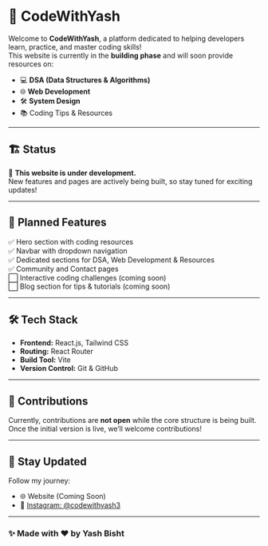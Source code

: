 # 🚀 CodeWithYash

Welcome to **CodeWithYash**, a platform dedicated to helping developers learn, practice, and master coding skills!  
This website is currently in the **building phase** and will soon provide resources on:

- 💻 **DSA (Data Structures & Algorithms)**
- 🌐 **Web Development**
- 🛠 **System Design**
- 📚 Coding Tips & Resources

---

## 🏗️ **Status**
🚧 **This website is under development.**  
New features and pages are actively being built, so stay tuned for exciting updates!

---

## 🔗 **Planned Features**
✅ Hero section with coding resources  
✅ Navbar with dropdown navigation  
✅ Dedicated sections for DSA, Web Development & Resources  
✅ Community and Contact pages  
⬜ Interactive coding challenges (coming soon)  
⬜ Blog section for tips & tutorials (coming soon)  

---

## 🛠️ **Tech Stack**
- **Frontend:** React.js, Tailwind CSS  
- **Routing:** React Router  
- **Build Tool:** Vite  
- **Version Control:** Git & GitHub  

---

## 🌟 **Contributions**
Currently, contributions are **not open** while the core structure is being built.  
Once the initial version is live, we’ll welcome contributions!

---

## 📢 **Stay Updated**
Follow my journey:  
- 🌐 Website (Coming Soon)  
- 📸 [Instagram: @codewithyash3](https://www.instagram.com/codewithyash3/)  

---

### ✨ **Made with ❤️ by Yash Bisht**
